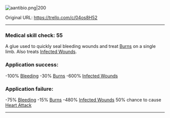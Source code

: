 ![aantibio.png\|200](/Items/Antibiotic%20Glue%20-%20Attachments/6718845db30472d958dd7d54.png)

Original URL: https://trello.com/c/04os8H52

---

### Medical skill check: 55

A glue used to quickly seal bleeding wounds and treat [Burns](../Any%20bodypart/Burns.md) on a single limb. Also treats [Infected Wounds](../Any%20bodypart/Infected%20Wounds.md).

### Application success:

\-100% [Bleeding](../Any%20bodypart/Bleeding.md)
\-30% [Burns](../Any%20bodypart/Burns.md)
\-600% [Infected Wounds](../Any%20bodypart/Infected%20Wounds.md)

### Application failure:

\-75% [Bleeding](../Any%20bodypart/Bleeding.md)
\-15% [Burns](../Any%20bodypart/Burns.md)
\-480% [Infected Wounds](../Any%20bodypart/Infected%20Wounds.md)
50% chance to cause [Heart Attack](../Heart/Heart%20Attack.md)

---

